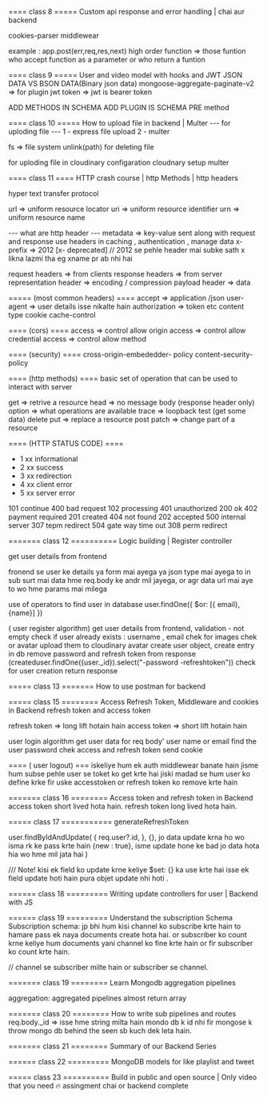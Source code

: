 ==== class 8 =====
Custom api response and error handling | chai aur backend

cookies-parser
middlewear

example : app.post(err,req,res,next)
high order function => those funtion who accept function as a 
parameter or who return a funtion


==== class 9 =====
User and video model with hooks and JWT
JSON DATA VS BSON DATA(Binary json data)
mongoose-aggregate-paginate-v2 => for  plugin
jwt token => jwt is bearer token

ADD METHODS IN SCHEMA
ADD PLUGIN IS SCHEMA
PRE method 

==== class 10 =====
How to upload file in backend | Multer
--- for uploding file ---
1 - express file upload
2 - multer

fs => file system
unlink(path) for deleting file

for uploding file in cloudinary
configaration cloudnary 
setup multer 

==== class 11 ====
HTTP crash course | http Methods | http headers

hyper text transfer protocol

url => uniform resource locator
uri => uniform resource identifier
urn => uniform resource name 

--- what are http header ---
metadata => key-value sent along with request and response 
use headers in 
caching , authentication , manage data
x-prefix => 2012 [x- deprecated] // 2012 se pehle header mai subke sath x likna lazmi tha eg xname pr ab nhi hai

request headers => from clients
response headers => from server
representation header => encoding / compression
payload header => data


===== (most common headers) ====
accept => application /json
user-agent => user details isse nikalte hain
authorization => token etc
content type
cookie
cache-control


==== (cors) ====
access => control allow origin
access => control allow credential
access => control allow method

==== (security) ====
cross-origin-embededder- policy
content-security-policy


==== (http methods) ====
basic set of operation that can be used to interact 
with server

get => retrive a resource
head => no message body (response header only)
option => what operations are available
trace => loopback test (get some data)
delete
put => replace a resource
post 
patch => change part of a resource


==== (HTTP STATUS CODE) ==== 
* 1 xx informational 
* 2 xx success
* 3 xx redirection
* 4 xx client error
* 5 xx server error

101 continue              400 bad request 
102 processing            401 unauthorized 
200 ok                    402 payment required 
201 created               404 not found 
202 accepted              500 internal server 
307 tepm redirect         504 gate way time out 
308 perm redirect 


======= class 12 ==========
Logic building | Register controller

get user details from frontend

fronend se user ke details ya form mai ayega ya json type 
mai ayega to in sub surt mai data hme req.body ke andr mil jayega,
or agr data url mai aye to wo hme params mai milega

use of operators to find user in database
user.findOne({
    $or: [{ email}, {name}]
 })

( user register algorithm) 
get user details from frontend,
validation -  not empty
check if user already exists : username , email
chek for images chek or avatar
upload them to cloudinary avatar
create user object, create entry in db
remove password and refresh token from response (createduser.findOne({user._id}).select("-password -refreshtoken"))
check for user creation 
return response


===== class 13 =======
How to use postman for backend


===== class 15 ========
Access Refresh Token, Middleware and cookies in Backend
refresh token and access token

refresh token => long lift hotain hain
access token => short lift hotain hain

user login algorithm
get user data for req body'
user name or email
find the user
password chek
access and refresh token
send cookie


==== ( user logout) ===
iskeliye hum ek auth middlewear banate hain
jisme hum subse pehle user se toket ko get krte hai
jiski madad se hum user ko define krke fir uske accesstoken or refresh token ko remove 
krte hain


======= class 16 ========
Access token and refresh token in Backend
access token short lived hota hain.
refresh token long lived hota hain.


===== class 17 ===========
generateRefreshToken

user.findByIdAndUpdate(
    {
    req.user?.id,
    },
    {}, jo data update krna ho wo isma rk ke pass krte hain
    {new : true}, isme update hone ke bad jo data hota hia wo hme mil jata hai 
)

/// Note! 
kisi ek field ko update krne keliye $set: {}
ka use krte hai isse ek field update hoti hain 
pura objet update nhi hoti .


====== class 18 =========
Writing update controllers for user | Backend with JS

====== class 19 =========
Understand the subscription Schema
Subscription schema:
jp bhi hum kisi channel ko subscribe krte hain
to hamare pass ek naya documents create hota hai.
or subscriber ko count krne keliye hum documents yani channel ko 
fine krte hain or fir subscriber ko count krte hain.

// channel se subscriber milte hain or subscriber se channel.



======= class 19 ========
Learn Mongodb aggregation pipelines

aggregation:
aggregated pipelines almost return array


======= class 20 ========
How to write sub pipelines and routes
req.body._id => isse hme string milta hain mondo db k id nhi 
fir mongose k throw mongo db behind the seen sb kuch dek leta hain.

======= class 21 ========
Summary of our Backend Series

====== class 22 =========
MongoDB models for like playlist and tweet


===== class 23 ==========
Build in public and open source | Only video that you need 🔥
assingment
chai or backend complete